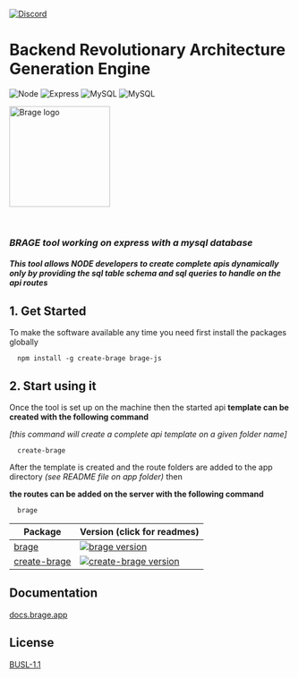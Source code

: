 [![Discord](https://img.shields.io/badge/Discord-Join%20Chat-5865F2?logo=discord&logoColor=white)](https://discord.gg/4bRR5BpS)

# **Backend Revolutionary Architecture Generation Engine**

![Node](https://img.shields.io/badge/Node.js-43853D?style=for-the-badge&logo=node.js&logoColor=white) ![Express](https://img.shields.io/badge/Express.js-404D59?style=for-the-badge) ![MySQL](https://img.shields.io/badge/MySQL-005C84?style=for-the-badge&logo=mysql&logoColor=white) ![MySQL](https://img.shields.io/badge/JavaScript-F7DF1E?style=for-the-badge&logo=javascript&logoColor=black)

<p align="left">
  <a href="https://brage.app" target="_blank" rel="noopener noreferrer">
    <img width="180" src="https://brage.app/brain-gear.png" alt="Brage logo">
  </a>
</p>
<br/>

### _BRAGE tool working on express with a mysql database_

#### _This tool allows NODE developers to create complete apis dynamically only by providing the sql table schema and sql queries to handle on the api routes_

## 1. Get Started

To make the software available any time you need first install the packages globally

```
  npm install -g create-brage brage-js
```

## 2. Start using it

Once the tool is set up on the machine then the started api __template can be created with the following command__

_[this command will create a complete api template on a given folder name]_

```
  create-brage
```

After the template is created and the route folders are added to the app directory _(see README file on app folder)_ then

__the routes can be added on the server with the following command__

```
  brage
```

| Package                                         | Version (click for readmes)                                                                                                       |
| ----------------------------------------------- | :-------------------------------------------------------------------------------------------------------------------------------- |
| [brage](packages/brage)                         | [![brage version](https://img.shields.io/npm/v/brage-js.svg?label=%20)](packages/brage/README.md)                                 |
| [create-brage](packages/create-brage)           | [![create-brage version](https://img.shields.io/npm/v/create-brage.svg?label=%20)](packages/create-brage/README.md)               |

## Documentation

[docs.brage.app](https://docs.brage.app)

## License

[BUSL-1.1](LICENSE)